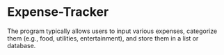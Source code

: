 # Expense-Tracker
The program typically allows users to input various expenses, categorize them (e.g., food, utilities, entertainment), and store them in a list or database.
